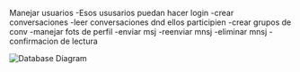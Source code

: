 Manejar usuarios
-Esos ususarios puedan hacer login
-crear conversaciones
-leer conversaciones dnd ellos participien
-crear grupos de conv
-manejar fots de perfil
-enviar msj
-reenviar mnsj
-eliminar mnsj
-confirmacion de lectura

![Database Diagram](https://i.imgur.com/IHhtWv2.png)


